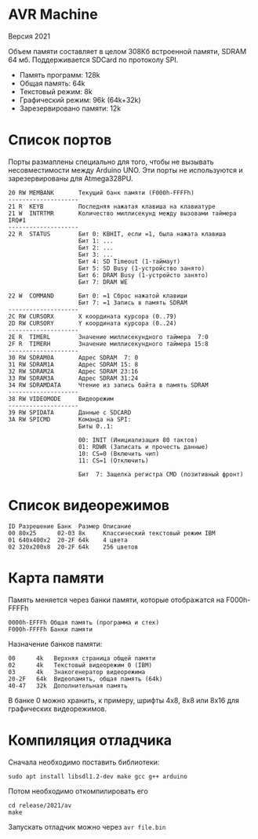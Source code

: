 # AVR Machine

Версия 2021

Объем памяти составляет в целом 308Кб встроенной памяти, SDRAM 64 мб.
Поддерживается SDCard по протоколу SPI.

* Память программ:          128k
* Общая память:             64k
* Текстовый режим:          8k
* Графический режим:        96k (64k+32k)
* Зарезервировано памяти:   12k

# Список портов

Порты размаплены специально для того, чтобы не вызывать несовместимости
между Arduino UNO. Эти порты не используются и зарезервированы для
Atmega328PU.

```
20 RW MEMBANK       Текущий банк памяти (F000h-FFFFh)
--------------------
21 R  KEYB          Последняя нажатая клавиша на клавиатуре
21 W  INTRTMR       Количество миллисекунд между вызовами таймера IRQ#1
--------------------
22 R  STATUS        Бит 0: KBHIT, если =1, была нажата клавиша
                    Бит 1: ...
                    Бит 2: ...
                    Бит 3: ...
                    Бит 4: SD Timeout (1-таймаут)
                    Бит 5: SD Busy (1-устройство занято)
                    Бит 6: DRAM Busy (1-устройсто занято)
                    Бит 7: DRAM WE

22 W  COMMAND       Бит 0: =1 Сброс нажатой клавиши
                    Бит 7: =1 Запись в память SDRAM
--------------------
2C RW CURSORX       X координата курсора (0..79)
2D RW CURSORY       Y координата курсора (0..24)
--------------------
2E R  TIMERL        Значение миллисекундного таймера  7:0
2F R  TIMERH        Значение миллисекундного таймера 15:8
--------------------
30 RW SDRAM0A       Адрес SDRAM  7: 0
31 RW SDRAM1A       Адрес SDRAM 15: 8
32 RW SDRAM2A       Адрес SDRAM 23:16
33 RW SDRAM3A       Адрес SDRAM 31:24
34 RW SDRAMDATA     Чтение из запись байта в память SDRAM
--------------------
38 RW VIDEOMODE     Видеорежим
--------------------
39 RW SPIDATA       Данные с SDCARD
3A RW SPICMD        Команда на SPI:
                    Биты 0..1:

                    00: INIT (Инициализация 80 тактов)
                    01: RDWR (Записать и прочесть данные)
                    10: CS=0 (Включить чип)
                    11: CS=1 (Отключить)

                    Бит  7: Защелка регистра CMD (позитивный фронт)
```

# Список видеорежимов
```
ID Разрешение Банк  Размер Описание
00 80x25      02-03 8к     Классический текстовый режим IBM
01 640x400x2  20-2F 64k    4 цвета
02 320x200x8  20-2F 64k    256 цветов
```

# Карта памяти

Память меняется через банки памяти, которые отображатся на F000h-FFFFh

```
0000h-EFFFh Общая память (программа и стек)
F000h-FFFFh Банки памяти
```

Назначение банков памяти:

```
00      4k   Верхняя страница общей памяти
02      4k   Текстовый видеорежим 0 (IBM)
03      4k   Знакогенератор видеорежима
20-2F   64k  Видеопамять, общая память (64k)
40-47   32k  Дополнительная память
```

В банке 0 можно хранить, к примеру, шрифты 4x8, 8x8 или 8x16 для графических
видеорежимов.

# Компиляция отладчика

Сначала необходимо поставить библиотеки:
```
sudo apt install libsdl1.2-dev make gcc g++ arduino
```
Потом необходимо откомпилировать его
```
cd release/2021/av
make
```
Запускать отладчик можно через `avr file.bin`
